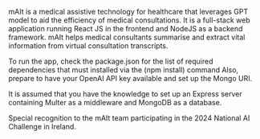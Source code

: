 mAIt is a medical assistive technology for healthcare that leverages GPT model to aid the efficiency of medical consultations.
It is a full-stack web application running React JS in the frontend and NodeJS as a backend framework. 
mAIt helps medical consultants summarise and extract vital information from virtual consultation transcripts.

To run the app, check the package.json for the list of required dependencies that must installed via the (npm install) command
Also, prepare to have your OpenAI API key available and set up the Mongo URI.

It is assumed that you have the knowledge to set up an Express server containing Multer as a middleware and MongoDB as a database.



Special recognition to the mAIt team participating in the 2024 National AI Challenge in Ireland.
